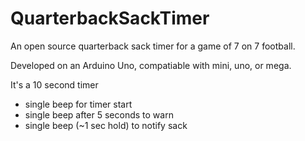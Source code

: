 QuarterbackSackTimer
====================

An open source quarterback sack timer for a game of 7 on 7 football.

Developed on an Arduino Uno, compatiable with mini, uno, or mega.

It's a 10 second timer
  - single beep for timer start
  - single beep after 5 seconds to warn 
  - single beep (~1 sec hold) to notify sack
